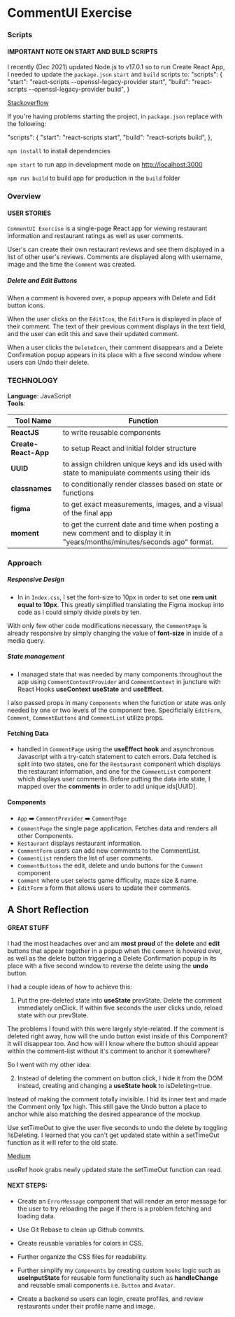 # CommentUI Exercise

### Scripts
#### IMPORTANT NOTE ON START AND BUILD SCRIPTS
I recently (Dec 2021) updated Node.js to v17.0.1 so to run Create React App, I needed to update the `package.json` `start` and `build` scripts to: 
  "scripts": {
    "start": "react-scripts --openssl-legacy-provider start",
    "build": "react-scripts --openssl-legacy-provider build",
    }

[Stackoverflow](https://stackoverflow.com/questions/69665222/node-17-0-1-causes-some-error-digital-envelope-routinesunsupported)

If you're having problems starting the project, in `package.json` replace with the following:

  "scripts": {
    "start": "react-scripts start",
    "build": "react-scripts build",
  },


`npm install` to install dependencies 

`npm start` to run app in development mode on [http://localhost:3000](http://localhost:3000)

`npm run build` to build app for production in the `build` folder

### Overview
#### USER STORIES 

`CommentUI Exercise` is a single-page React app for viewing restaurant information and restaurant ratings as well as user comments. 

User's can create their own restaurant reviews and see them displayed in a list of other user's reviews. Comments are displayed along with username, image and the time the `Comment` was created.

##### Delete and Edit Buttons

When a comment is hovered over, a popup appears with Delete and Edit button icons. 

When the user clicks on the `EditIcon`, the `EditForm` is displayed in place of their comment. The text of their previous comment displays in the text field, and the user can edit this and save their updated comment. 

When a user clicks the `DeleteIcon`, their comment disappears and a Delete Confirmation popup appears in its place with a five second window where users can Undo their delete.  

### TECHNOLOGY

**Language**: JavaScript  
**Tools**:   

|Tool Name|Function|
|---|---|
|**ReactJS**|to write reusable components|
|**Create-React-App**|to setup React and initial folder structure|
|**UUID**|to assign children unique keys and ids used with state to manipulate comments using their ids|
|**classnames**|to conditionally render classes based on state or functions|
|**figma**|to get exact measurements, images, and a visual of the final app|
|**moment**|to get the current date and time when posting a new comment and to display it in "years/months/minutes/seconds ago" format.

### Approach 

##### Responsive Design

* In <html> in `Index.css`, I set the font-size to 10px in order to set one **rem unit equal to 10px**. This greatly simplified translating the Figma mockup into code as I could simply divide pixels by ten.

With only few other code modifications necessary, the `CommentPage` is already responsive by simply changing the value of **font-size** in <html> inside of a media query.

##### State management

* I managed state that was needed by many components throughout the app using `CommentContextProvider` and `CommentContext` in juncture with React Hooks **useContext** **useState** and **useEffect**. 

I also passed props in many `Components` when the function or state was only needed by one or two levels of the component tree. Specificially `EditForm`, `Comment`, `CommentButtons` and `CommentList` utilize props. 

#### Fetching Data

* handled in `CommentPage` using the **useEffect hook** and asynchronous Javascript with a try-catch statement to catch errors. Data fetched is split into two states, one for the `Restaurant` component which displays the restaurant information, and one for the `CommentList` component which displays user comments. Before putting the data into state, I mapped over the **comments** in order to add unique ids[UUID].

#### Components

* `App` ➡️ `CommentProvider` ➡️ `CommentPage` 
* `CommentPage` the single page application. Fetches data and renders all other Components.
* `Restaurant` displays restaurant information.
* `CommentForm` users can add new comments to the CommentList.
* `CommentList` renders the list of user comments.
* `CommentButtons` the edit, delete and undo buttons for the `Comment` component
* `Comment` where user selects game difficulty, maze size & name.
* `EditForm` a form that allows users to update their comments.

## A Short Reflection
#### GREAT STUFF

I had the most headaches over and am **most proud** of the **delete** and **edit** buttons that appear together in a popup when the `Comment` is hovered over, as well as the delete button triggering a Delete Confirmation popup in its place with a five second window to reverse the delete using the **undo** button.

I had a couple ideas of how to achieve this:

1. Put the pre-deleted state into **useState** prevState. Delete the comment immediately onClick. If within five seconds the user clicks undo, reload state with our prevState.

The problems I found with this were largely style-related. If the comment is deleted right away, how will the undo button exist inside of this Component? It will disappear too. And how will I know where the button should appear within the comment-list without it's comment to anchor it somewhere?

So I went with my other idea:

2. Instead of deleting the comment on button click, I hide it from the DOM instead, creating and changing a **useState hook** to isDeleting=true.  

Instead of making the comment totally invisible. I hid its inner text and made the Comment only 1px high. This still gave the Undo button a place to anchor while also matching the desired appearance of the mockup.

Use setTimeOut to give the user five seconds to undo the delete by toggling !isDeleting. I learned that you can't get updated state within a setTimeOut function as it will refer to the old state. 

  [Medium](https://medium.com/programming-essentials/how-to-access-the-state-in-settimeout-inside-a-react-function-component-39a9f031c76f)

useRef hook grabs newly updated state the setTimeOut function can read. 

#### NEXT STEPS:

- Create an `ErrorMessage` component that will render an error message for the user to try reloading the page if there is a problem fetching and loading data.

- Use Git Rebase to clean up Github commits. 

- Create reusable variables for colors in CSS.

- Further organize the CSS files for readability.

- Further simplify my `Components` by creating custom `hooks` logic such as **useInputState** for reusable form functionality such as **handleChange** and reusable small components i.e. `Button` and `Avatar`.

- Create a backend so users can login, create profiles, and review restaurants under their profile name and image. 

